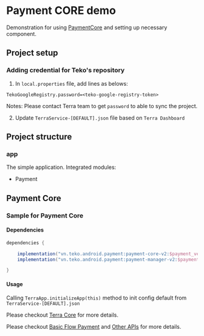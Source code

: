 # Payment CORE demo

Demonstration for using [PaymentCore](https://terra.dev.teko.vn/developer/docs/payment/v3/paymentCore/overview) and setting up necessary component.

## Project setup

### Adding credential for Teko's repository

1. In `local.properties` file, add lines as belows:

```
TekoGoogleRegistry.password=<teko-google-registry-token>
```

Notes: Please contact Terra team to get `password` to able to sync the project.

2. Update `TerraService-[DEFAULT].json` file based on `Terra Dashboard`

## Project structure

### app

The simple application.
Integrated modules:

- Payment

## Payment Core

### Sample for Payment Core

#### Dependencies

```groovy
dependencies {

    implementation("vn.teko.android.payment:payment-core-v2:$payment_version")
    implementation("vn.teko.android.payment:payment-manager-v2:$payment_version")

}
```

#### Usage

Calling `TerraApp.initializeApp(this)` method to init config default from `TerraService-[DEFAULT].json`

Please checkout [Terra Core](https://terra.dev.teko.vn/developer/docs/terraCore/v0/quickstart) for more details.


Please checkout [Basic Flow Payment](./app/src/main/java/vn/teko/terra/demo/paymentcore/home/HomeFragment.kt) and [Other APIs](./app/src/main/java/vn/teko/terra/demo/paymentcore/other/OtherAPIsFragment.kt) for more details.